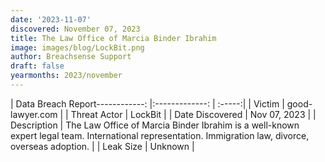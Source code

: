 ```yaml
---
date: '2023-11-07'
discovered: November 07, 2023
title: The Law Office of Marcia Binder Ibrahim
image: images/blog/LockBit.png
author: Breachsense Support
draft: false
yearmonths: 2023/november
---
```


| Data Breach Report------------:     |:-------------:    | :-----:|
| Victim      | good-lawyer.com      | 
| Threat Actor      | LockBit      | 
| Date Discovered      | Nov 07, 2023      | 
| Description      | The Law Office of Marcia Binder Ibrahim is a well-known expert legal team. International representation. Immigration law, divorce, overseas adoption.      | 
| Leak Size      | Unknown      | 

